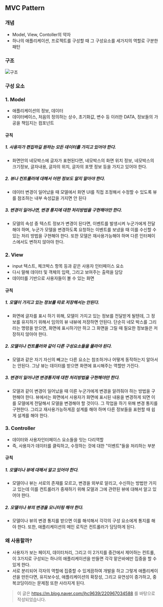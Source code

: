 ## MVC Pattern
### 개념
* Model, View, Contoller의 약자
* 하나의 애플리케이션, 프로젝트를 구성할 때 그 구성요소를 세가지의 역할로 구분한 패턴

### 구조
![구조](https://mblogthumb-phinf.pstatic.net/MjAxNzAzMjVfMjUw/MDAxNDkwNDM4NzI4MTIy.4ZtITJJKJW_Nj1gKST0BhKMAzqmMaYIj9PobYJMFD4Ig.xTHT-0qyRKXsA4nZ2xKPNeCxeU2-tLIc-4oyrWq5WBgg.PNG.jhc9639/mvc_role_diagram.png?type=w800)

### 구성 요소
### 1. Model
* 애플리케이션의 정보, 데이터
* 데이터베이스, 처음의 정의하는 상수, 초기화값, 변수 등 이러한 DATA, 정보들의 가공을 책임지는 컴포넌트
#### 규칙
##### 1. 사용자가 편집하길 원하는 모든 데이터를 가지고 있어야 한다.
* 화면안의 네모박스에 글자가 표현된다면, 네모박스의 화면 위치 정보, 네모박스의 크기정보, 글자내용, 글자의 위치, 글자의 포맷 정보 등을 가지고 있어야 한다.
##### 2. 뷰나 컨트롤러에 대해서 어떤 정보도 알지 말아야 한다.
* 데이터 변경이 일어났을 때 모델에서 화면 UI를 직접 조정해서 수정할 수 있도록 뷰를 참조하는 내부 속성값을 가지면 안 된다
##### 3. 변경이 일어나면, 변경 통지에 대한 처리방법을 구현해야만 한다.
* 모델의 속성 중 텍스트 정보가 변경이 된다면, 이벤트를 발생시켜 누군가에게 전달해야 하며, 누군가 모델을 변경하도록 요청하는 이벤트를 보냈을 때 이를 수신할 수 있는 처리 방법을 구현해야 한다.
또한 모델은 재사용가능해야 하며 다른 인터페이스에서도 변하지 않아야 한다.

### 2. View
* input 텍스트, 체크박스 항목 등과 같은 사용자 인터페이스 요소
* 다시 말해 데이터 및 객체의 입력, 그리고 보여주는 출력을 담당
* 데이터를 기반으로 사용자들이 볼 수 있는 화면
#### 규칙
##### 1. 모델이 가지고 있는 정보를 따로 저장해서는 안된다.
* 화면에 글자를 표시 하기 위해, 모델이 가지고 있는 정보를 전달받게 될텐데, 그 정보를 유지하기 위해서 임의의 뷰 내뷰에 저장하면 안된다.
단순히 네모 박스를 그리라는 명령을 받으면, 화면에 표시하기만 하고 그 화면을 그릴 때 필요한 정보들은 저장하지 않아야 한다.
##### 2. 모델이나 컨트롤러와 같이 다른 구성요소들을 몰라야 된다.
* 모델과 같은 자기 자신의 빼고는 다른 요소는 참조하거나 어떻게 동작하는지 알아서는 안된다. 그냥 뷰는 데이터를 받으면 화면에 표시해주는 역할만 가진다.
##### 3. 변경이 일어나면 변경통지에 대한 처리방법을 구현해야만 한다.
* 모델과 같이 변경이 일어났을 때 이른 누군가에게 변경을 알려줘야 하는 방법을 구현해야 한다. 
뷰에서는 화면에서 사용자가 화면에 표시된 내용을 변경하게 되면 이를 모델에게 전달해서 모델을 변경해야 할 것이다. 그 작업을 하기 위해 변경 통지를 구현한다.
그리고 재사용가능하게끔 설계를 해야 하며 다른 정보들을 표현할 때 쉽게 설계를 해야 한다. 

### 3. Controller
* 데이터와 사용자인터페이스 요소들을 잇는 다리역할 
* 즉, 사용자가 데이터를 클릭하고, 수정하는 것에 대한 "이벤트"들을 처리하는 부분
#### 규칙
##### 1. 모델이나 뷰에 대해서 알고 있어야 한다.
* 모델이나 뷰는 서로의 존재를 모르고, 변경을 외부로 알리고, 수신하는 방법만 가지고 있는데 이를 컨트롤러가 중재하기 위해 모델과 그에 관련된 뷰에 대해서 알고 있어야 한다.
##### 2. 모델이나 뷰의 변경을 모니터링 해야 한다.
* 모델이나 뷰의 변경 통지를 받으면 이를 해석해서 각각의 구성 요소에게 통지를 해야 한다. 
또한, 애플리케이션의 메인 로직은 컨트롤러가 담당하게 된다. 

### 왜 사용할까?
* 사용자가 보는 페이지, 데이터처리, 그리고 이 2가지를 중간에서 제어하는 컨트롤, 이 3가지로 구성되는 하나의 애플리케이션을 만들면 각각 맡은바에만 집중을 할 수 있게 한다.
* 서로 분리되어 각자의 역할에 집중할 수 있게끔하여 개발을 하고 그렇게 애플리케이션을 만든다면, 유지보수성, 애플리케이션의 확장성, 그리고 유연성이 증가하고, 중복코딩이라는 문제점 또한 사라지게 된다.

> 이 글은 https://m.blog.naver.com/jhc9639/220967034588 를 바탕으로 작성되었습니다.
